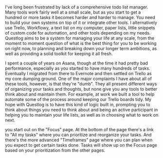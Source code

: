 I've long been frustrated by lack of a comprehensive todo list manager. Many
tools work fairly well at a small scale, but as you start to get a hundred or
more tasks it becomes harder and harder to manage. You need to build your own
systems on top of it or integrate other tools. I alternatively use Trello,
Workflowy, a text list on my computer, paper lists, little snippets of custom
code for automation, and other tools depending on my needs.  Questlog aims to
be a system for managing your life at any scale, from the moment to moment
question of what is the best thing for you to be working on right now, to
planning and breaking down your longer term ambitions, as well as providing a
solid toolkit for keeping it all fresh.

I spent a couple of years on Asana, though at the time it had pretty bad
performance, especially as you started to have many hundreds of tasks.
Eventually I migrated from there to Evernote and then settled on Trello as my
core dumping ground. One of the major complaints I have about all of these
tools, however, is that they're "dumb". They all present different ways of
organizing your tasks and thoughts, but none give you any tools to better think
about and maintain them. For example, at work we built a tool to help automate
some of the process around keeping our Trello boards tidy. My hope with
Questlog is to have this kind of logic built in, prompting you to think about
things you need to think about and being an active participant in helping you
to maintain your life lists, as well as in choosing what to work on next.

you start out on the "Focus" page. At the bottom of the page there's a link to
"All my tasks" where you can prioritize and reorganize your tasks. And there's
the more advanced "Timeframes" page where you can plan when you expect to get
certain tasks done.  Tasks will show up on the Focus page based on your
prioritization from the other pages.
